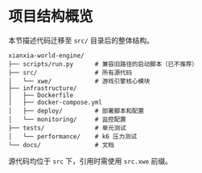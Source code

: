 # 项目结构概览

本节描述代码迁移至 `src/` 目录后的整体结构。

```
xianxia-world-engine/
├── scripts/run.py      # 兼容旧路径的启动脚本（已不推荐）
├── src/                # 所有源代码
│   └── xwe/            # 游戏引擎核心模块
├── infrastructure/
│   ├── Dockerfile
│   ├── docker-compose.yml
│   ├── deploy/         # 部署脚本和配置
│   └── monitoring/     # 监控配置
├── tests/              # 单元测试
│   └── performance/    # k6 压力测试
└── docs/               # 文档
```

源代码均位于 `src` 下，引用时需使用 `src.xwe` 前缀。
